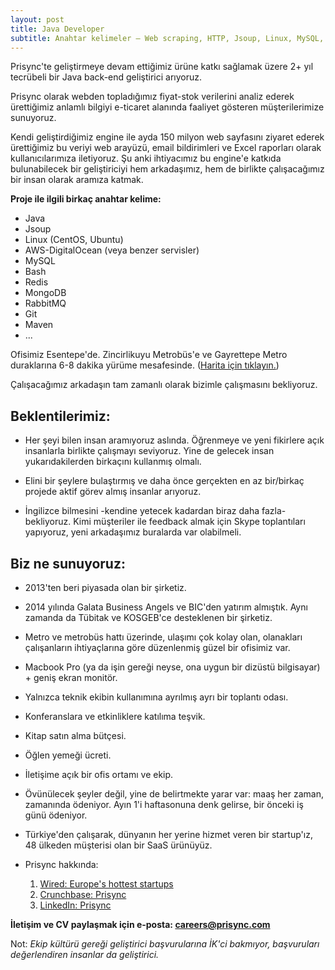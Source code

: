 ```yaml
---
layout: post
title: Java Developer
subtitle: Anahtar kelimeler – Web scraping, HTTP, Jsoup, Linux, MySQL, Bash, RabbitMQ, Git
---
```


Prisync'te geliştirmeye devam ettiğimiz ürüne katkı sağlamak üzere 2+ yıl tecrübeli bir Java back-end geliştirici arıyoruz. 

Prisync olarak webden topladığımız fiyat-stok verilerini analiz ederek ürettiğimiz anlamlı bilgiyi e-ticaret alanında faaliyet gösteren müşterilerimize sunuyoruz. 

Kendi geliştirdiğimiz engine ile ayda 150 milyon web sayfasını ziyaret ederek ürettiğimiz bu veriyi web arayüzü, email bildirimleri ve Excel raporları olarak kullanıcılarımıza iletiyoruz. Şu anki ihtiyacımız bu engine'e katkıda bulunabilecek bir geliştiriciyi hem arkadaşımız, hem de birlikte çalışacağımız bir insan olarak aramıza katmak. 

**Proje ile ilgili birkaç anahtar kelime:**
 * Java
 * Jsoup
 * Linux (CentOS, Ubuntu)
 * AWS-DigitalOcean (veya benzer servisler)
 * MySQL
 * Bash
 * Redis
 * MongoDB
 * RabbitMQ
 * Git
 * Maven
 * ...

Ofisimiz Esentepe'de. Zincirlikuyu Metrobüs'e ve Gayrettepe Metro duraklarına 6-8 dakika yürüme mesafesinde. ([Harita için tıklayın.](https://bit.ly/prisync-esentepe))

Çalışacağımız arkadaşın tam zamanlı olarak bizimle çalışmasını bekliyoruz. 

## Beklentilerimiz:
 * Her şeyi bilen insan aramıyoruz aslında. Öğrenmeye ve yeni fikirlere açık insanlarla birlikte çalışmayı seviyoruz. Yine de gelecek insan yukarıdakilerden birkaçını kullanmış olmalı.

 * Elini bir şeylere bulaştırmış ve daha önce gerçekten en az bir/birkaç projede aktif görev almış insanlar arıyoruz. 

 * İngilizce bilmesini -kendine yetecek kadardan biraz daha fazla- bekliyoruz. Kimi müşteriler ile feedback almak için Skype toplantıları yapıyoruz, yeni arkadaşımız buralarda var olabilmeli.
 
## Biz ne sunuyoruz:
 * 2013'ten beri piyasada olan bir şirketiz.
 * 2014 yılında Galata Business Angels ve BIC'den yatırım almıştık. Aynı zamanda da Tübitak ve KOSGEB'ce desteklenen bir şirketiz. 
 * Metro ve metrobüs hattı üzerinde, ulaşımı çok kolay olan, olanakları çalışanların ihtiyaçlarına göre düzenlenmiş güzel bir ofisimiz var.
 * Macbook Pro (ya da işin gereği neyse, ona uygun bir dizüstü bilgisayar) + geniş ekran monitör.
 * Yalnızca teknik ekibin kullanımına ayrılmış ayrı bir toplantı odası.
 * Konferanslara ve etkinliklere katılıma teşvik.
 * Kitap satın alma bütçesi.
 * Öğlen yemeği ücreti.
 * İletişime açık bir ofis ortamı ve ekip. 
 
 * Övünülecek şeyler değil, yine de belirtmekte yarar var: maaş her zaman, zamanında ödeniyor. Ayın 1'i haftasonuna denk gelirse, bir önceki iş günü ödeniyor. 
 * Türkiye'den çalışarak, dünyanın her yerine hizmet veren bir startup'ız, 48 ülkeden müşterisi olan bir SaaS ürünüyüz.
 * Prisync hakkında: 
   1. [Wired: Europe's hottest startups](http://www.wired.co.uk/article/100-hottest-european-startups-2015-istanbul)
   2. [Crunchbase: Prisync](https://bit.ly/crunchbase-prisync)
   3. [LinkedIn: Prisync](https://www.linkedin.com/company/3120888/)

**İletişim ve CV paylaşmak için e-posta: careers@prisync.com**

Not: _Ekip kültürü gereği geliştirici başvurularına İK'ci bakmıyor, başvuruları değerlendiren insanlar da geliştirici._
